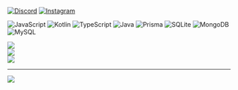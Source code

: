 [![Discord](https://img.shields.io/badge/Discord-%237289DA.svg?logo=discord&logoColor=white)](https://discord.gg/https://discord.gg/CTC5647uKb) [![Instagram](https://img.shields.io/badge/Instagram-%23E4405F.svg?logo=Instagram&logoColor=white)](https://instagram.com/bogeon.jn_) 

![JavaScript](https://img.shields.io/badge/javascript-%23323330.svg?style=for-the-badge&logo=javascript&logoColor=%23F7DF1E) ![Kotlin](https://img.shields.io/badge/kotlin-%237F52FF.svg?style=for-the-badge&logo=kotlin&logoColor=white) ![TypeScript](https://img.shields.io/badge/typescript-%23007ACC.svg?style=for-the-badge&logo=typescript&logoColor=white) ![Java](https://img.shields.io/badge/java-%23ED8B00.svg?style=for-the-badge&logo=openjdk&logoColor=white) ![Prisma](https://img.shields.io/badge/Prisma-3982CE?style=for-the-badge&logo=Prisma&logoColor=white) ![SQLite](https://img.shields.io/badge/sqlite-%2307405e.svg?style=for-the-badge&logo=sqlite&logoColor=white) ![MongoDB](https://img.shields.io/badge/MongoDB-%234ea94b.svg?style=for-the-badge&logo=mongodb&logoColor=white) ![MySQL](https://img.shields.io/badge/mysql-4479A1.svg?style=for-the-badge&logo=mysql&logoColor=white)

![](https://github-readme-stats.vercel.app/api?username=Pyeonno&theme=vue-dark&hide_border=false&include_all_commits=true&count_private=true)<br/>
![](https://nirzak-streak-stats.vercel.app/?user=Pyeonno&theme=vue-dark&hide_border=false)<br/>
![](https://github-readme-stats.vercel.app/api/top-langs/?username=Pyeonno&theme=vue-dark&hide_border=false&include_all_commits=true&count_private=true&layout=compact)

---
[![](https://visitcount.itsvg.in/api?id=Pyeonno&icon=0&color=0)](https://visitcount.itsvg.in)

<!-- Proudly created with GPRM ( https://gprm.itsvg.in ) -->

